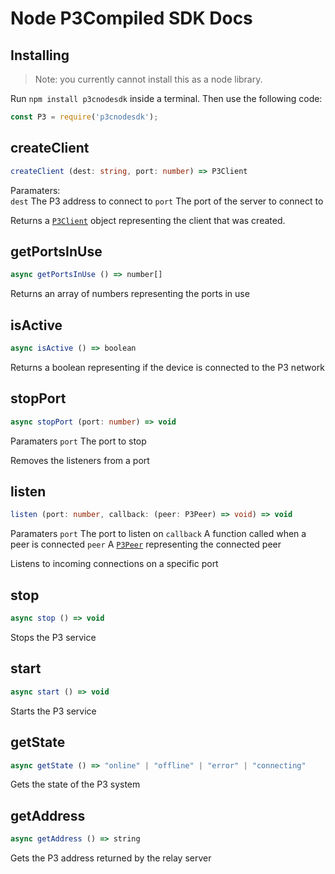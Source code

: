 # Node P3Compiled SDK Docs

## Installing
> Note: you currently cannot install this as a node library.

Run `npm install p3cnodesdk` inside a terminal. Then use the following code:
```js
const P3 = require('p3cnodesdk');
```

## createClient
```ts
createClient (dest: string, port: number) => P3Client
```
Paramaters: <br>
   `dest` The P3 address to connect to
   `port` The port of the server to connect to

Returns a [`P3Client`](#p3client) object representing the client that was created.

## getPortsInUse
```ts
async getPortsInUse () => number[]
```
Returns an array of numbers representing the ports in use

## isActive
```ts
async isActive () => boolean
```
Returns a boolean representing if the device is connected to the P3 network

## stopPort
```ts
async stopPort (port: number) => void
```
Paramaters
   `port` The port to stop

Removes the listeners from a port

## listen
```ts
listen (port: number, callback: (peer: P3Peer) => void) => void
```
Paramaters
   `port` The port to listen on
   `callback` A function called when a peer is connected
      `peer` A [`P3Peer`](#p3peer) representing the connected peer

Listens to incoming connections on a specific port

## stop
```ts
async stop () => void
```

Stops the P3 service

## start
```ts
async start () => void
```

Starts the P3 service

## getState
```ts
async getState () => "online" | "offline" | "error" | "connecting"
```

Gets the state of the P3 system

## getAddress
```ts
async getAddress () => string
```

Gets the P3 address returned by the relay server
